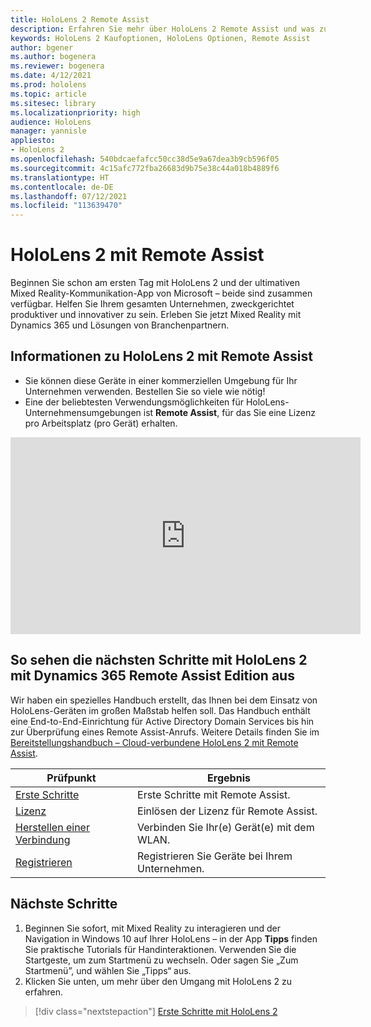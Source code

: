 ```yaml
---
title: HoloLens 2 Remote Assist
description: Erfahren Sie mehr über HoloLens 2 Remote Assist und was zu tun ist, nachdem Sie Ihre eigene bekommen haben.
keywords: HoloLens 2 Kaufoptionen, HoloLens Optionen, Remote Assist
author: bgener
ms.author: bogenera
ms.reviewer: bogenera
ms.date: 4/12/2021
ms.prod: hololens
ms.topic: article
ms.sitesec: library
ms.localizationpriority: high
audience: HoloLens
manager: yannisle
appliesto:
- HoloLens 2
ms.openlocfilehash: 540bdcaefafcc50cc38d5e9a67dea3b9cb596f05
ms.sourcegitcommit: 4c15afc772fba26683d9b75e38c44a018b4889f6
ms.translationtype: HT
ms.contentlocale: de-DE
ms.lasthandoff: 07/12/2021
ms.locfileid: "113639470"
---
```

# <a name="hololens-2-with-remote-assist"></a>HoloLens 2 mit Remote Assist

Beginnen Sie schon am ersten Tag mit HoloLens 2 und der ultimativen Mixed Reality-Kommunikation-App von Microsoft – beide sind zusammen verfügbar. Helfen Sie Ihrem gesamten Unternehmen, zweckgerichtet produktiver und innovativer zu sein. Erleben Sie jetzt Mixed Reality mit Dynamics 365 und Lösungen von Branchenpartnern.

## <a name="learn-about-hololens-2-with-remote-assist"></a>Informationen zu HoloLens 2 mit Remote Assist
- Sie können diese Geräte in einer kommerziellen Umgebung für Ihr Unternehmen verwenden. Bestellen Sie so viele wie nötig!
- Eine der beliebtesten Verwendungsmöglichkeiten für HoloLens-Unternehmensumgebungen ist **Remote Assist**, für das Sie eine Lizenz pro Arbeitsplatz (pro Gerät) erhalten.

<iframe width="560" height="315" src="https://www.youtube.com/embed/d3YT8j0yYl0" frameborder="0" allow="accelerometer; autoplay; clipboard-write; encrypted-media; gyroscope; picture-in-picture" allowfullscreen></iframe>

## <a name="heres-what-to-do-next-with-the-hololens-2-with-dynamics-365-remote-assist-edition"></a>So sehen die nächsten Schritte mit HoloLens 2 mit Dynamics 365 Remote Assist Edition aus

Wir haben ein spezielles Handbuch erstellt, das Ihnen bei dem Einsatz von HoloLens-Geräten im großen Maßstab helfen soll. Das Handbuch enthält eine End-to-End-Einrichtung für Active Directory Domain Services bis hin zur Überprüfung eines Remote Assist-Anrufs. Weitere Details finden Sie im [Bereitstellungshandbuch –  Cloud-verbundene HoloLens 2 mit Remote Assist](hololens2-cloud-connected-overview.md).

| Prüfpunkt  | Ergebnis                                |
|-------------|----------------------------------------|
| [Erste Schritte](/dynamics365/mixed-reality/remote-assist/overview-hololens) | Erste Schritte mit Remote Assist.        |
| [Lizenz](/dynamics365/mixed-reality/remote-assist/deploy-remote-assist#add-and-assign-licenses)     | Einlösen der Lizenz für Remote Assist.      |
| [Herstellen einer Verbindung](/hololens/hololens-network)     | Verbinden Sie Ihr(e) Gerät(e) mit dem WLAN.       |
| [Registrieren](/hololens/hololens-enroll-mdm)      | Registrieren Sie Geräte bei Ihrem Unternehmen. |

## <a name="next-steps"></a>Nächste Schritte

1. Beginnen Sie sofort, mit Mixed Reality zu interagieren und der Navigation in Windows 10 auf Ihrer HoloLens – in der App **Tipps** finden Sie praktische Tutorials für Handinteraktionen. Verwenden Sie die Startgeste, um zum Startmenü zu wechseln. Oder sagen Sie „Zum Startmenü”, und wählen Sie „Tipps“ aus.
1. Klicken Sie unten, um mehr über den Umgang mit HoloLens 2 zu erfahren.

> [!div class="nextstepaction"]
> [Erste Schritte mit HoloLens 2](hololens2-basic-usage.md)
